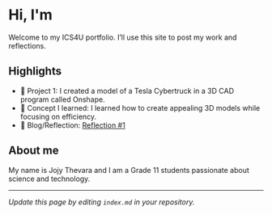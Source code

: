 # Hi, I'm <Jojy Thevara>
Welcome to my ICS4U portfolio. I’ll use this site to post my work and reflections.

## Highlights
- 🔧 Project 1: I created a model of a Tesla Cybertruck in a 3D CAD program called Onshape.
- 🧠 Concept I learned: I learned how to create appealing 3D models while focusing on efficiency. 
- 📝 Blog/Reflection: [Reflection #1](./posts/first_reflection.md)

## About me
My name is Jojy Thevara and I am a Grade 11 students passionate about science and technology.

---
*Update this page by editing `index.md` in your repository.*
